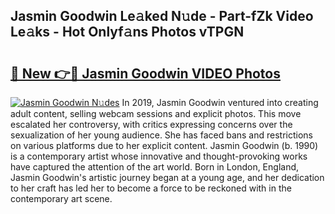 ## Jasmin Goodwin Le𝚊ked N𝚞de - Part-fZk Video Le𝚊ks - Hot Onlyf𝚊ns Photos vTPGN

# <h2><a href="http://ab36379.deff.icu/?id=Jasmin+Goodwin">🔗 New 👉🔴 Jasmin Goodwin VIDEO Photos</a></h2>

[![Jasmin Goodwin N𝚞des](https://i.imgur.com/rIISA9y.gif)](http://ab36379.deff.icu/?id=Jasmin+Goodwin)
In 2019, Jasmin Goodwin ventured into creating adult content, selling webcam sessions and explicit photos. This move escalated her controversy, with critics expressing concerns over the sexualization of her young audience. She has faced bans and restrictions on various platforms due to her explicit content. Jasmin Goodwin (b. 1990) is a contemporary artist whose innovative and thought-provoking works have captured the attention of the art world. Born in London, England, Jasmin Goodwin's artistic journey began at a young age, and her dedication to her craft has led her to become a force to be reckoned with in the contemporary art scene.
